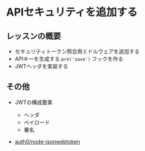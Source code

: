# APIセキュリティを追加する

## レッスンの概要

- セキュリティトークン照合用ミドルウェアを追加する
- APIキーを生成する `pre('save')` フックを作る
- JWTヘッダを実装する

## その他

- JWTの構成要素

  - ヘッダ
  - ペイロード
  - 署名

- [auth0/node-jsonwebtoken](https://github.com/auth0/node-jsonwebtoken)
